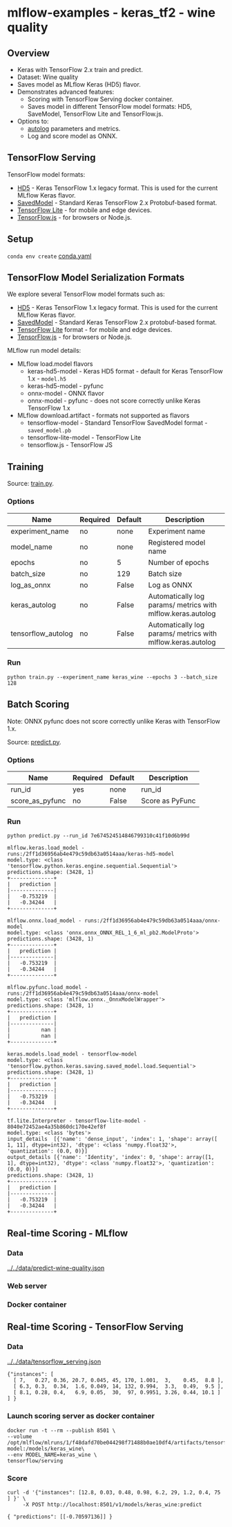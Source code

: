 # mlflow-examples - keras_tf2 - wine quality


## Overview
* Keras with TensorFlow 2.x train and predict.
* Dataset: Wine quality
* Saves model as MLflow Keras (HD5) flavor.
* Demonstrates advanced features:
  *  Scoring with TensorFlow Serving docker container.
  *  Saves model in different TensorFlow model formats: HD5, SaveModel, TensorFlow Lite and TensorFlow.js.
* Options to:
  * [autolog](https://mlflow.org/docs/latest/python_api/mlflow.keras.html#mlflow.keras.autolog) parameters and metrics.
  * Log and score model as ONNX.

## TensorFlow Serving

TensorFlow model formats:
* [HD5](https://www.tensorflow.org/tutorials/keras/save_and_load#hdf5_format) - Keras TensorFlow 1.x legacy format. This is used for the current MLflow Keras flavor.
* [SavedModel](https://www.tensorflow.org/guide/saved_model) - Standard Keras TensorFlow 2.x Protobuf-based format.
* [TensorFlow Lite](https://www.tensorflow.org/lite) - for mobile and edge devices.
* [TensorFlow.js](https://www.tensorflow.org/js) - for browsers or Node.js.

## Setup

`conda env create` [conda.yaml](conda.yaml)

## TensorFlow Model Serialization Formats

We explore several TensorFlow model formats such as:

* [HD5](https://www.tensorflow.org/tutorials/keras/save_and_load#hdf5_format) - Keras TensorFlow 1.x legacy format. This is used for the current MLflow Keras flavor.
* [SavedModel](https://www.tensorflow.org/guide/saved_model) - Standard Keras TensorFlow 2.x protobuf-based format.
* [TensorFlow Lite](https://www.tensorflow.org/lite) format - for mobile and edge devices.
* [TensorFlow.js](https://www.tensorflow.org/js) - for browsers or Node.js.

MLflow run model details:

* MLflow load.model flavors
  * keras-hd5-model - Keras HD5 format - default for Keras TensorFlow 1.x - `model.h5`
  * keras-hd5-model - pyfunc
  * onnx-model - ONNX flavor
  * onnx-model - pyfunc - does not score correctly unlike Keras TensorFlow 1.x
* MLflow download.artifact - formats not supported as flavors
  * tensorflow-model - Standard TensorFlow SavedModel format - `saved_model.pb`
  * tensorflow-lite-model - TensorFlow Lite
  * tensorflow.js - TensorFlow JS

## Training

Source: [train.py](train.py).

### Options

|Name | Required | Default | Description|
|-----|----------|---------|------------|
| experiment_name | no | none | Experiment name|
| model_name | no | none | Registered model name|
| epochs | no | 5 | Number of epochs |
| batch_size | no | 129 | Batch size |
| log_as_onnx | no | False | Log as ONNX |
| keras_autolog | no | False | Automatically log params/ metrics with mlflow.keras.autolog |
| tensorflow_autolog | no | False | Automatically log params/ metrics with mlflow.keras.autolog |


### Run
```
python train.py --experiment_name keras_wine --epochs 3 --batch_size 128
```

## Batch Scoring

Note: ONNX pyfunc does not score correctly unlike Keras with TensorFlow 1.x.

Source: [predict.py](predict.py).

### Options

|Name | Required | Default | Description|
|-----|----------|---------|------------|
| run_id | yes | none | run_id |
| score_as_pyfunc | no | False | Score as PyFunc  |

### Run
```
python predict.py --run_id 7e674524514846799310c41f10d6b99d
```

```
mlflow.keras.load_model - runs:/2ff1d36956ab4e479c59db63a0514aaa/keras-hd5-model
model.type: <class 'tensorflow.python.keras.engine.sequential.Sequential'>
predictions.shape: (3428, 1)
+--------------+
|   prediction |
|--------------|
|   -0.753219  |
|   -0.34244   |
+--------------+

mlflow.onnx.load_model - runs:/2ff1d36956ab4e479c59db63a0514aaa/onnx-model
model.type: <class 'onnx.onnx_ONNX_REL_1_6_ml_pb2.ModelProto'>
predictions.shape: (3428, 1)
+--------------+
|   prediction |
|--------------|
|   -0.753219  |
|   -0.34244   |
+--------------+

mlflow.pyfunc.load_model - runs:/2ff1d36956ab4e479c59db63a0514aaa/onnx-model
model.type: <class 'mlflow.onnx._OnnxModelWrapper'>
predictions.shape: (3428, 1)
+--------------+
|   prediction |
|--------------|
|          nan |
|          nan |
+--------------+

keras.models.load_model - tensorflow-model
model.type: <class 'tensorflow.python.keras.saving.saved_model.load.Sequential'>
predictions.shape: (3428, 1)
+--------------+
|   prediction |
|--------------|
|   -0.753219  |
|   -0.34244   |
+--------------+

tf.lite.Interpreter - tensorflow-lite-model - 8040e72452ae4a35b860dc170e42ef8f
model.type: <class 'bytes'>
input_details  [{'name': 'dense_input', 'index': 1, 'shape': array([ 1, 11], dtype=int32), 'dtype': <class 'numpy.float32'>, 'quantization': (0.0, 0)}]
output_details [{'name': 'Identity', 'index': 0, 'shape': array([1, 1], dtype=int32), 'dtype': <class 'numpy.float32'>, 'quantization': (0.0, 0)}]
predictions.shape: (3428, 1)
+--------------+
|   prediction |
|--------------|
|   -0.753219  |
|   -0.34244   |
+--------------+
```

## Real-time Scoring - MLflow


### Data
[../../data/predict-wine-quality.json](../../data/predict-wine-quality.json)

### Web server

### Docker container

## Real-time Scoring - TensorFlow Serving

### Data

[../../data/tensorflow_serving.json](../../data/tensorflow_serving.json)
```
{"instances": [ 
  [ 7,   0.27, 0.36, 20.7, 0.045, 45, 170, 1.001,  3,    0.45,  8.8 ],
  [ 6.3, 0.3,  0.34,  1.6, 0.049, 14, 132, 0.994,  3.3,  0.49,  9.5 ],
  [ 8.1, 0.28, 0.4,   6.9, 0.05,  30,  97, 0.9951, 3.26, 0.44, 10.1 ]
] }
```

### Launch scoring server as docker container

```
docker run -t --rm --publish 8501 \
--volume /opt/mlflow/mlruns/1/f48dafd70be044298f71488b0ae10df4/artifacts/tensorflow-model:/models/keras_wine\
--env MODEL_NAME=keras_wine \
tensorflow/serving
```


### Score 

```
curl -d '{"instances": [12.8, 0.03, 0.48, 0.98, 6.2, 29, 1.2, 0.4, 75 ] }' \
     -X POST http://localhost:8501/v1/models/keras_wine:predict
```

```
{ "predictions": [[-0.70597136]] }
```
